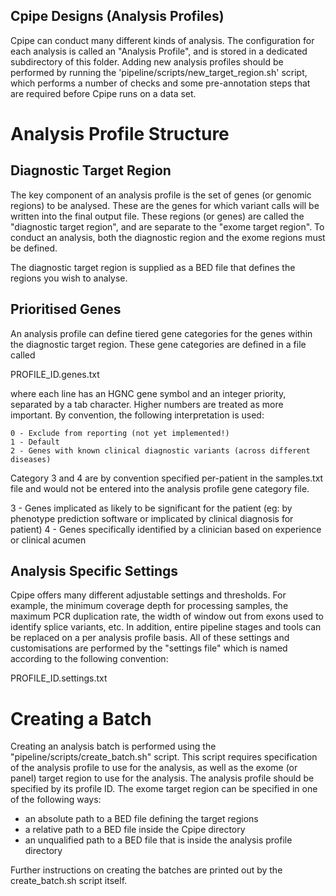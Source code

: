 Cpipe Designs (Analysis Profiles)
----------------------------------

Cpipe can conduct many different kinds of analysis. The configuration for each
analysis is called an "Analysis Profile", and is stored in a dedicated subdirectory
of this folder. Adding new analysis profiles should be performed by running
the 'pipeline/scripts/new_target_region.sh' script, which performs a number of checks
and some pre-annotation steps that are required before Cpipe runs on a data set.

# Analysis Profile Structure

## Diagnostic Target Region
The key component of an analysis profile is the set of genes (or genomic regions) to 
be analysed. These are the genes for which variant calls will be written into
the final output file. These regions (or genes) are called the "diagnostic
target region", and are separate to the "exome target region". To conduct an
analysis, both the diagnostic region and the exome regions must be defined.

The diagnostic target region is supplied as a BED file that defines the regions
you wish to analyse.

## Prioritised Genes
An analysis profile can define tiered gene categories for the genes within the
diagnostic target region. These gene categories are defined in a file called

  PROFILE_ID.genes.txt

where each line has an HGNC gene symbol and an integer priority, separated by a
tab character. Higher numbers are treated as more important. By convention, the
following interpretation is used:

    0 - Exclude from reporting (not yet implemented!)
    1 - Default
    2 - Genes with known clinical diagnostic variants (across different diseases)

Category 3 and 4 are by convention specified per-patient in the samples.txt 
file and would not be entered into the analysis profile gene category file.

  3 - Genes implicated as likely to be significant for the patient (eg: by 
      phenotype prediction software or implicated by clinical diagnosis for
      patient)
  4 - Genes specifically identified by a clinician based on experience or 
      clinical acumen

## Analysis Specific Settings

Cpipe offers many different adjustable settings and thresholds. For example, the 
minimum coverage depth for processing samples, the maximum PCR duplication rate,
the width of window out from exons used to identify splice variants, etc. In
addition, entire pipeline stages and tools can be replaced on a per analysis
profile basis. All of these settings and customisations are performed by the
"settings file" which is named according to the following convention:

  PROFILE_ID.settings.txt


# Creating a Batch

Creating an analysis batch is performed using the
"pipeline/scripts/create_batch.sh" script. This script requires specification of
the analysis profile to use for the analysis, as well as the exome (or panel)
target region to use for the analysis. The analysis profile should be specified
by its profile ID. The exome target region can be specified in one of the
following ways:

  * an absolute path to a BED file defining the target regions
  * a relative path to a BED file inside the Cpipe directory
  * an unqualified path to a BED file that is inside the analysis profile
    directory

Further instructions on creating the batches are printed out by the
create_batch.sh script itself.
